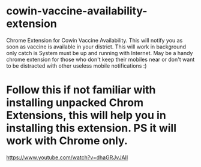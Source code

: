 # cowin-vaccine-availability-extension
Chrome Extension for Cowin Vaccine Availability. This will notify you as soon as vaccine is available in your district. This will work in background only catch is System must be up and running with Internet. May be a handy chrome extension for those who don't keep their mobiles near or don't want to be distracted with other useless mobile notifications :)

# Follow this if not familiar with installing unpacked Chrom Extensions, this will help you in installing this extension. PS it will work with Chrome only.
https://www.youtube.com/watch?v=dhaGRJvJAII
